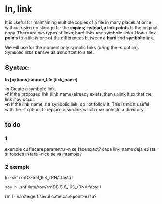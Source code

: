  # ln, link
 
 It is useful for maintaining multiple copies of a file in many places at once without using up storage for the __copies; instead, a link points__ to the original copy.
There are two types of links; hard links and symbolic links.  How a link __points__ to a file is one of the differences between a __hard__ and __symbolic__ link.

We will use for the moment only symblic links (using the __-s__ option).\
Symbolic links behave as a shortcut to a file.
 
## Syntax: 
__ln [options] source_file [link_name]__ 

__-s__    Create a symbolic link.\
__-f__ If the proposed link (link_name) already exists, then unlink it so that the link may occur.\
__-n__ If the link_name is a symbolic link, do not follow it. This is most useful with the -f option, to replace a symlink which may point to a directory.

## to do
### 1
exemple cu fiecare parametru
-n ce face exact? daca link_name deja exista si foloses ln fara _-n_ ce se va intampla?

### 2 exemple
ln -snf rrnDB-5.6_16S_rRNA.fasta l

sau ln -snf data/raw/rrnDB-5.6_16S_rRNA.fasta l

rm l - va sterge fisierul catre care point-eaza?
